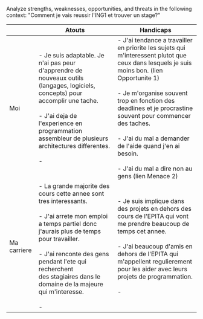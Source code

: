 Analyze strengths, weaknesses, opportunities, and threats in the following context: "Comment je vais reussir l'ING1 et trouver un stage?"

|             | Atouts                                                                                                                                                                                                                                                                                                  | Handicaps                                                                                                                                                                                                                                                                                                                                                                              |
| ----------- | ------------------------------------------------------------------------------------------------------------------------------------------------------------------------------------------------------------------------------------------------------------------------------------------------------- | -------------------------------------------------------------------------------------------------------------------------------------------------------------------------------------------------------------------------------------------------------------------------------------------------------------------------------------------------------------------------------------- |
| Moi         | - Je suis adaptable. Je n'ai pas peur d'apprendre de nouveaux outils (langages, logiciels, concepts) pour accomplir une tache.<br><br>- J'ai deja de l'experience en programmation assembleur de plusieurs architectures differentes.<br><br>-                                                          | - J'ai tendance a travailler en priorite les sujets qui m'interessent plutot que ceux dans lesquels je suis moins bon. (lien Opportunite 1)<br><br>- Je m'organise souvent trop en fonction des deadlines et je procrastine souvent pour commencer des taches.<br><br>- J'ai du mal a demander de l'aide quand j'en ai besoin.<br><br>- J'ai du mal a dire non au gens (lien Menace 2) |
| Ma carriere | - La grande majorite des cours cette annee sont tres interessants.<br><br>- J'ai arrete mon emploi a temps partiel donc j'aurais plus de temps pour travailler.<br><br>- J'ai renconte des gens pendant l'ete qui recherchent<br>des stagiaires dans le domaine de la majeure qui m'interesse.<br><br>- | - Je suis implique dans des projets en dehors des cours de l'EPITA qui vont me prendre beaucoup de temps cet annee.<br><br>- J'ai beaucoup d'amis en dehors de l'EPITA qui m'appellent regulierement pour les aider avec leurs projets de programmation.<br><br>-                                                                                                                      |

